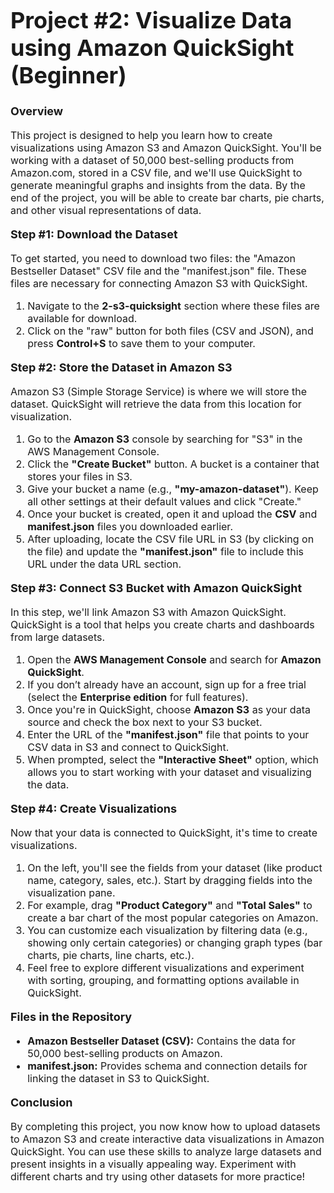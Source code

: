 ## <h1 style="font-size: 36px; font-weight: bold;">Project #2: Visualize Data using Amazon QuickSight (Beginner)</h1>

<p style="font-size: 18px; font-weight: bold;">Overview</p>
<p style="font-size: 16px;">
This project is designed to help you learn how to create visualizations using Amazon S3 and Amazon QuickSight. 
You'll be working with a dataset of 50,000 best-selling products from Amazon.com, stored in a CSV file, 
and we'll use QuickSight to generate meaningful graphs and insights from the data. By the end of the project, 
you will be able to create bar charts, pie charts, and other visual representations of data.
</p>

<p style="font-size: 18px; font-weight: bold;">Step #1: Download the Dataset</p>
<p style="font-size: 16px;">
To get started, you need to download two files: the "Amazon Bestseller Dataset" CSV file and the "manifest.json" file. 
These files are necessary for connecting Amazon S3 with QuickSight.
</p>

<ol style="font-size: 16px;">
    <li>Navigate to the <strong>2-s3-quicksight</strong> section where these files are available for download.</li>
    <li>Click on the "raw" button for both files (CSV and JSON), and press <strong>Control+S</strong> to save them to your computer.</li>
</ol>

<p style="font-size: 18px; font-weight: bold;">Step #2: Store the Dataset in Amazon S3</p>
<p style="font-size: 16px;">
Amazon S3 (Simple Storage Service) is where we will store the dataset. QuickSight will retrieve the data from this location for visualization.
</p>

<ol style="font-size: 16px;">
    <li>Go to the <strong>Amazon S3</strong> console by searching for "S3" in the AWS Management Console.</li>
    <li>Click the <strong>"Create Bucket"</strong> button. A bucket is a container that stores your files in S3.</li>
    <li>Give your bucket a name (e.g., <strong>"my-amazon-dataset"</strong>). Keep all other settings at their default values and click "Create."</li>
    <li>Once your bucket is created, open it and upload the <strong>CSV</strong> and <strong>manifest.json</strong> files you downloaded earlier.</li>
    <li>After uploading, locate the CSV file URL in S3 (by clicking on the file) and update the <strong>"manifest.json"</strong> file to include this URL under the data URL section.</li>
</ol>

<p style="font-size: 18px; font-weight: bold;">Step #3: Connect S3 Bucket with Amazon QuickSight</p>
<p style="font-size: 16px;">
In this step, we'll link Amazon S3 with Amazon QuickSight. QuickSight is a tool that helps you create charts and dashboards from large datasets.
</p>

<ol style="font-size: 16px;">
    <li>Open the <strong>AWS Management Console</strong> and search for <strong>Amazon QuickSight</strong>.</li>
    <li>If you don’t already have an account, sign up for a free trial (select the <strong>Enterprise edition</strong> for full features).</li>
    <li>Once you're in QuickSight, choose <strong>Amazon S3</strong> as your data source and check the box next to your S3 bucket.</li>
    <li>Enter the URL of the <strong>"manifest.json"</strong> file that points to your CSV data in S3 and connect to QuickSight.</li>
    <li>When prompted, select the <strong>"Interactive Sheet"</strong> option, which allows you to start working with your dataset and visualizing the data.</li>
</ol>

<p style="font-size: 18px; font-weight: bold;">Step #4: Create Visualizations</p>
<p style="font-size: 16px;">
Now that your data is connected to QuickSight, it's time to create visualizations.
</p>

<ol style="font-size: 16px;">
    <li>On the left, you'll see the fields from your dataset (like product name, category, sales, etc.). Start by dragging fields into the visualization pane.</li>
    <li>For example, drag <strong>"Product Category"</strong> and <strong>"Total Sales"</strong> to create a bar chart of the most popular categories on Amazon.</li>
    <li>You can customize each visualization by filtering data (e.g., showing only certain categories) or changing graph types (bar charts, pie charts, line charts, etc.).</li>
    <li>Feel free to explore different visualizations and experiment with sorting, grouping, and formatting options available in QuickSight.</li>
</ol>

<p style="font-size: 18px; font-weight: bold;">Files in the Repository</p>
<ul style="font-size: 16px;">
    <li><strong>Amazon Bestseller Dataset (CSV):</strong> Contains the data for 50,000 best-selling products on Amazon.</li>
    <li><strong>manifest.json:</strong> Provides schema and connection details for linking the dataset in S3 to QuickSight.</li>
</ul>

<p style="font-size: 18px; font-weight: bold;">Conclusion</p>
<p style="font-size: 16px;">
By completing this project, you now know how to upload datasets to Amazon S3 and create interactive data visualizations in Amazon QuickSight. You can use these skills to analyze large datasets and present insights in a visually appealing way. Experiment with different charts and try using other datasets for more practice!
</p>

